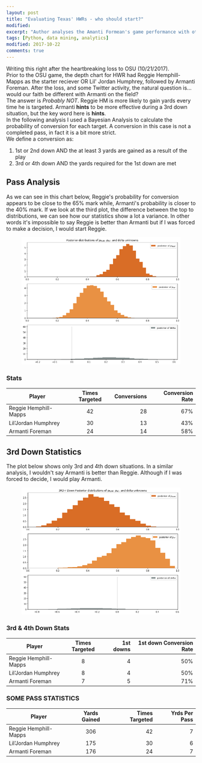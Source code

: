 ```yaml
---
layout: post
title: "Evaluating Texas' HWRs - who should start?"
modified:
excerpt: "Author analyses the Amanti Formean's game performance with other WR in the team"
tags: [Python, data mining, analytics]
modified: 2017-10-22
comments: true
---
```


Writing this right after the heartbreaking loss to OSU (10/21/2017).
<br>
Prior to the OSU game, the depth chart for HWR had Reggie Hemphill-Mapps as the starter reciever OR Lil' Jordan Humphrey, followed by Armanti Foreman. After the loss, and some Twitter activity, the natural question is... would our faith be different with Armanti on the field?
<br>
The answer is *Probably NOT*. Reggie HM is more likely to gain yards every time he is targeted. Armanti **hints** to be more effective during a 3rd down situation, but the key word here is **hints**. 
<br>
In the following analysis I used a Bayesian Analysis to calculate the probability of conversion for each target. A conversion in this case is not a completed pass, in fact it is a bit more strict.
<br>
We define a conversion as:

1. 1st or 2nd down AND the at least 3 yards are gained as a result of the play
2. 3rd or 4th down AND the yards required for the 1st down are met

## Pass Analysis

As we can see in this chart below, Reggie's probability for conversion appears to be close to the 65% mark while, Armanti's probability is closer to the 40% mark. If we look at the third plot, the difference between the top to distributions, we can see how our statistics show a lot a variance. In other words it's impossible to say Reggie is better than Armanti but if I was forced to make a decision, I would start Reggie. 

<figure>
     <img src="/images/WR_OSU/RHM_AF_HWR.png">
    <figcaption></figcaption>
</figure>

### Stats

| Player        | Times Targeted       | Conversions           | Conversion Rate           |
| ------------- |:-------------:| -----:| -----:|
| Reggie Hemphill-Mapps      | 42 | 28 | 67% |
| Lil'Jordan Humphrey      | 30 |   13 | 43% |
| Armanti Foreman        |24|  14 | 58% |

## 3rd Down Statistics

The plot below shows only 3rd and 4th down situations. In a similar analysis, I wouldn't say Armanti is better than Reggie. Although if I was forced to decide, I would play Armanti. 


<figure>
     <img src="/images/WR_OSU/3rd_RHM_AF_HWR.png">
    <figcaption></figcaption>
</figure>

### 3rd & 4th Down Stats

| Player        | Times Targeted           | 1st downs           | 1st down Conversion Rate           |
| ------------- |:-------------:| -----:| -----:|
| Reggie Hemphill-Mapps      | 8 | 4 | 50% |
| Lil'Jordan Humphrey      | 8 |   4 | 50% |
| Armanti Foreman        |7|  5 | 71% |










### SOME PASS STATISTICS
| Player        | Yards Gained           | Times Targeted  | Yrds Per Pass  |
| ------------- |:-------------:| -----:| -----:|
| Reggie Hemphill-Mapps      | 306 |42 | 7
| Lil'Jordan Humphrey      | 175      |   30 | 6
| Armanti Foreman | 176      |    24 | 7






